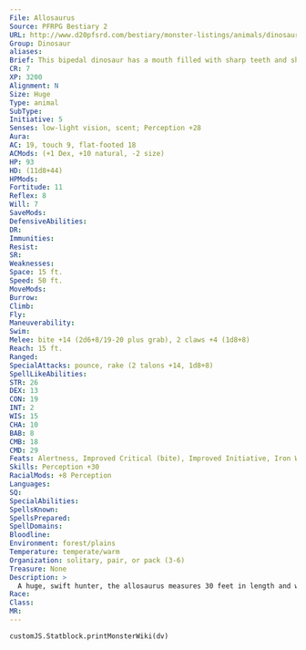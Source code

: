 ```yaml
---
File: Allosaurus
Source: PFRPG Bestiary 2
URL: http://www.d20pfsrd.com/bestiary/monster-listings/animals/dinosaur/allosaurus
Group: Dinosaur
aliases: 
Brief: This bipedal dinosaur has a mouth filled with sharp teeth and short, powerful arms that end in sharp claws.
CR: 7
XP: 3200
Alignment: N
Size: Huge
Type: animal
SubType: 
Initiative: 5
Senses: low-light vision, scent; Perception +28
Aura: 
AC: 19, touch 9, flat-footed 18
ACMods: (+1 Dex, +10 natural, -2 size)
HP: 93
HD: (11d8+44)
HPMods: 
Fortitude: 11
Reflex: 8
Will: 7
SaveMods: 
DefensiveAbilities: 
DR: 
Immunities: 
Resist: 
SR: 
Weaknesses: 
Space: 15 ft.
Speed: 50 ft.
MoveMods: 
Burrow: 
Climb: 
Fly: 
Maneuverability: 
Swim: 
Melee: bite +14 (2d6+8/19-20 plus grab), 2 claws +4 (1d8+8)
Reach: 15 ft.
Ranged: 
SpecialAttacks: pounce, rake (2 talons +14, 1d8+8)
SpellLikeAbilities: 
STR: 26
DEX: 13
CON: 19
INT: 2
WIS: 15
CHA: 10
BAB: 8
CMB: 18
CMD: 29
Feats: Alertness, Improved Critical (bite), Improved Initiative, Iron Will, Nimble Moves, Run
Skills: Perception +30
RacialMods: +8 Perception
Languages: 
SQ: 
SpecialAbilities: 
SpellsKnown: 
SpellsPrepared: 
SpellDomains: 
Bloodline: 
Environment: forest/plains
Temperature: temperate/warm
Organization: solitary, pair, or pack (3-6)
Treasure: None
Description: >
  A huge, swift hunter, the allosaurus measures 30 feet in length and weighs 10,000 pounds.   ALLOSAURUS COMPANIONS  Starting Statistics: Size Medium, Speed 40 ft.; AC +4 natural armor; Attack bite (1d6), 2 claws (1d4); Ability Scores Str 14, Dex 16, Con 10, Int 2, Wis 15, Cha 10; Special Qualities low-light vision, scent.  7th-Level Advancement: Size Large; AC +2 natural armor; Attack bite (1d8), 2 claws (1d6); Ability Scores Str +8, Dex -2, Con +4; Special Qualities grab, pounce.
Race: 
Class: 
MR: 
---
```

```dataviewjs
customJS.Statblock.printMonsterWiki(dv)
```
